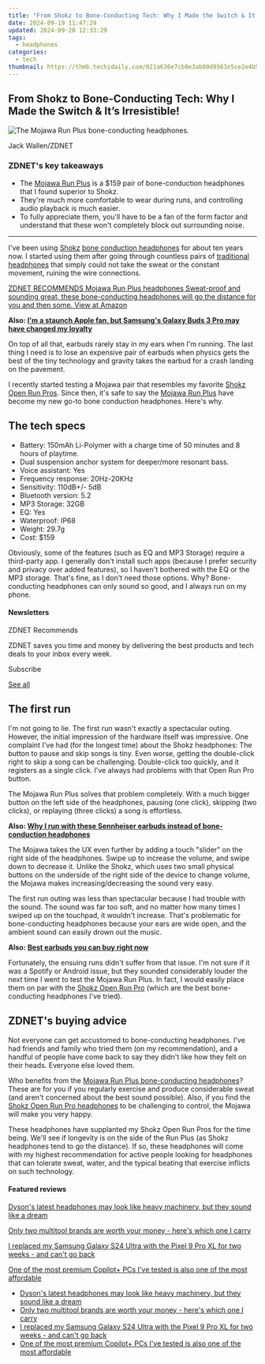 ```yaml
---
title: "From Shokz to Bone-Conducting Tech: Why I Made the Switch & It’s Irresistible!"
date: 2024-09-19 11:47:29
updated: 2024-09-20 12:33:29
tags:
  - headphones
categories:
  - tech
thumbnail: https://thmb.techidaily.com/021a636e7cb8e3ab80d8561e5ce2e4b597fd93ffb1b210b719494f43e8dc1394.jpg
---
```


## From Shokz to Bone-Conducting Tech: Why I Made the Switch & It’s Irresistible!

![The Mojawa Run Plus bone-conducting headphones.](https://www.zdnet.com/a/img/resize/842c1a8136b33bf2d7aa4cfacbf242db971a8622/2023/06/21/3862f643-622d-42fb-9eb3-282a2ad687f8/mojawa1.jpg?auto=webp&width=1280)

Jack Wallen/ZDNET

### ZDNET's key takeaways

* The [Mojawa Run Plus](https://buy.geni.us/Proxy.ashx?TSID=368250&GR%5FURL=https%3A%2F%2Fwww.amazon.com%2Fmojawa-Run-Plus-Conduction-Headphones%2Fdp%2FB0C374SW7J%2F%3Ftag%3Dzd-buy-button-20%26ascsubtag%3D%5F%5FCOM%5FCLICK%5FID%5F%5F%7C6ebe932c-fdc5-4fb5-a96d-f0c0bab617af%7Cdtp&dtb=1) is a $159 pair of bone-conduction headphones that I found superior to Shokz.
* They're much more comfortable to wear during runs, and controlling audio playback is much easier.
* To fully appreciate them, you'll have to be a fan of the form factor and understand that these won't completely block out surrounding noise.

---

I've been using [Shokz](https://affportal.bhphoto.com/dl/redventures/?s=zd-%5F%5FCOM%5FCLICK%5FID%5F%5F-dtp&u=https%3A%2F%2Fwww.bhphotovideo.com%2Fc%2Fproduct%2F1741105-REG%2Fshokz%5Fs811%5Fmn%5Fbk%5Fus%5Fshokz%5Fopenrun%5Fpro%5Fmini%5Fbone.html%2F%3F) [bone conduction headphones](https://www.zdnet.com/article/best-bone-conduction-headphones/) for about ten years now. I started using them after going through countless pairs of [traditional headphones](https://www.zdnet.com/article/best-headphones/) that simply could not take the sweat or the constant movement, ruining the wire connections. 

[ZDNET RECOMMENDS Mojawa Run Plus headphones Sweat-proof and sounding great, these bone-conducting headphones will go the distance for you and then some. View at Amazon](https://buy.geni.us/Proxy.ashx?TSID=368250&GR%5FURL=https%3A%2F%2Fwww.amazon.com%2Fmojawa-Run-Plus-Conduction-Headphones%2Fdp%2FB0C374SW7J%2F%3Ftag%3Dzd-buy-button-20%26ascsubtag%3D%5F%5FCOM%5FCLICK%5FID%5F%5F%7C6ebe932c-fdc5-4fb5-a96d-f0c0bab617af%7Cdtp&dtb=1)

**Also: [I'm a staunch Apple fan, but Samsung's Galaxy Buds 3 Pro may have changed my loyalty](https://www.zdnet.com/article/im-a-staunch-apple-fan-but-samsungs-galaxy-buds-3-pro-may-have-changed-my-loyalty/)**

On top of all that, earbuds rarely stay in my ears when I'm running. The last thing I need is to lose an expensive pair of earbuds when physics gets the best of the tiny technology and gravity takes the earbud for a crash landing on the pavement. 

I recently started testing a Mojawa pair that resembles my favorite [Shokz Open Run Pros](https://www.zdnet.com/article/shokz-openrun-pro-say-goodbye-to-in-ear-buds/). Since then, it's safe to say the [Mojawa Run Plus](https://buy.geni.us/Proxy.ashx?TSID=368250&GR%5FURL=https%3A%2F%2Fwww.amazon.com%2Fmojawa-Run-Plus-Conduction-Headphones%2Fdp%2FB0C374SW7J%2F%3Ftag%3Dzd-buy-button-20%26ascsubtag%3D%5F%5FCOM%5FCLICK%5FID%5F%5F%7C6ebe932c-fdc5-4fb5-a96d-f0c0bab617af%7Cdtp&dtb=1) have become my new go-to bone conduction headphones. Here's why.

## The tech specs

* Battery: 150mAh Li-Polymer with a charge time of 50 minutes and 8 hours of playtime.
* Dual suspension anchor system for deeper/more resonant bass.
* Voice assistant: Yes
* Frequency response: 20Hz-20KHz
* Sensitivity: 110dB+/- 5dB
* Bluetooth version: 5.2
* MP3 Storage: 32GB
* EQ: Yes
* Waterproof: IP68
* Weight: 29.7g
* Cost: $159

Obviously, some of the features (such as EQ and MP3 Storage) require a third-party app. I generally don't install such apps (because I prefer security and privacy over added features), so I haven't bothered with the EQ or the MP3 storage. That's fine, as I don't need those options. Why? Bone-conducting headphones can only sound so good, and I always run on my phone.

#### Newsletters

ZDNET Recommends

ZDNET saves you time and money by delivering the best products and tech deals to your inbox every week.

 Subscribe

[See all](https://www.zdnet.com/newsletters/)

## The first run

I'm not going to lie. The first run wasn't exactly a spectacular outing. However, the initial impression of the hardware itself was impressive. One complaint I've had (for the longest time) about the Shokz headphones: The button to pause and skip songs is tiny. Even worse, getting the double-click right to skip a song can be challenging. Double-click too quickly, and it registers as a single click. I've always had problems with that Open Run Pro button.

The Mojawa Run Plus solves that problem completely. With a much bigger button on the left side of the headphones, pausing (one click), skipping (two clicks), or replaying (three clicks) a song is effortless. 

**Also: [Why I run with these Sennheiser earbuds instead of bone-conduction headphones](https://www.zdnet.com/article/why-i-run-with-these-sennheiser-earbuds-instead-of-bone-conduction-headphones/)**

The Mojawa takes the UX even further by adding a touch "slider" on the right side of the headphones. Swipe up to increase the volume, and swipe down to decrease it. Unlike the Shokz, which uses two small physical buttons on the underside of the right side of the device to change volume, the Mojawa makes increasing/decreasing the sound very easy.

The first run outing was less than spectacular because I had trouble with the sound. The sound was far too soft, and no matter how many times I swiped up on the touchpad, it wouldn't increase. That's problematic for bone-conducting headphones because your ears are wide open, and the ambient sound can easily drown out the music.

**Also:** [**Best earbuds you can buy right now**](https://www.zdnet.com/article/best-earbuds/)

Fortunately, the ensuing runs didn't suffer from that issue. I'm not sure if it was a Spotify or Android issue, but they sounded considerably louder the next time I went to test the Mojawa Run Plus. In fact, I would easily place them on par with the [Shokz Open Run Pro](https://affportal.bhphoto.com/dl/redventures/?s=zd-%5F%5FCOM%5FCLICK%5FID%5F%5F-dtp&u=https%3A%2F%2Fwww.bhphotovideo.com%2Fc%2Fproduct%2F1741105-REG%2Fshokz%5Fs811%5Fmn%5Fbk%5Fus%5Fshokz%5Fopenrun%5Fpro%5Fmini%5Fbone.html%2F%3F) (which are the best bone-conducting headphones I've tried).

## ZDNET's buying advice

Not everyone can get accustomed to bone-conducting headphones. I've had friends and family who tried them (on my recommendation), and a handful of people have come back to say they didn't like how they felt on their heads. Everyone else loved them.

Who benefits from the [Mojawa Run Plus bone-conducting headphones](https://buy.geni.us/Proxy.ashx?TSID=368250&GR%5FURL=https%3A%2F%2Fwww.amazon.com%2Fmojawa-Run-Plus-Conduction-Headphones%2Fdp%2FB0C374SW7J%2F%3Ftag%3Dzd-buy-button-20%26ascsubtag%3D%5F%5FCOM%5FCLICK%5FID%5F%5F%7C6ebe932c-fdc5-4fb5-a96d-f0c0bab617af%7Cdtp&dtb=1)? These are for you if you regularly exercise and produce considerable sweat (and aren't concerned about the best sound possible). Also, if you find the [Shokz Open Run Pro headphones](https://buy.geni.us/Proxy.ashx?TSID=368250&GR%5FURL=https%3A%2F%2Fwww.amazon.com%2FShokz-OpenRun-Pro-Conduction-Built%2Fdp%2FB09BVXT8TJ%3Ftag%3Dzd-buy-button-20%26ascsubtag%3D%5F%5FCOM%5FCLICK%5FID%5F%5F%7C6ebe932c-fdc5-4fb5-a96d-f0c0bab617af%7Cdtp&dtb=1) to be challenging to control, the Mojawa will make you very happy.

These headphones have supplanted my Shokz Open Run Pros for the time being. We'll see if longevity is on the side of the Run Plus (as Shokz headphones tend to go the distance). If so, these headphones will come with my highest recommendation for active people looking for headphones that can tolerate sweat, water, and the typical beating that exercise inflicts on such technology.

#### Featured reviews

[Dyson's latest headphones may look like heavy machinery, but they sound like a dream](https://www.zdnet.com/article/i-tested-dysons-500-flagship-headphones-and-theyre-more-competitive-than-expected/ "Dyson's latest headphones may look like heavy machinery, but they sound like a dream")

[Only two multitool brands are worth your money - here's which one I carry](https://www.zdnet.com/article/only-two-multitool-brands-are-worth-your-money-heres-which-one-i-carry/ "Only two multitool brands are worth your money - here's which one I carry")

[I replaced my Samsung Galaxy S24 Ultra with the Pixel 9 Pro XL for two weeks - and can't go back](https://www.zdnet.com/article/i-replaced-my-samsung-galaxy-s24-ultra-with-the-pixel-9-pro-xl-for-two-weeks-and-cant-go-back/ "I replaced my Samsung Galaxy S24 Ultra with the Pixel 9 Pro XL for two weeks - and can't go back")

[One of the most premium Copilot+ PCs I've tested is also one of the most affordable](https://www.zdnet.com/article/one-of-the-most-premium-copilot-pcs-ive-tested-is-also-one-of-the-most-affordable/ "One of the most premium Copilot+ PCs I've tested is also one of the most affordable")

* [Dyson's latest headphones may look like heavy machinery, but they sound like a dream](https://www.zdnet.com/article/i-tested-dysons-500-flagship-headphones-and-theyre-more-competitive-than-expected/ "Dyson's latest headphones may look like heavy machinery, but they sound like a dream")
* [Only two multitool brands are worth your money - here's which one I carry](https://www.zdnet.com/article/only-two-multitool-brands-are-worth-your-money-heres-which-one-i-carry/ "Only two multitool brands are worth your money - here's which one I carry")
* [I replaced my Samsung Galaxy S24 Ultra with the Pixel 9 Pro XL for two weeks - and can't go back](https://www.zdnet.com/article/i-replaced-my-samsung-galaxy-s24-ultra-with-the-pixel-9-pro-xl-for-two-weeks-and-cant-go-back/ "I replaced my Samsung Galaxy S24 Ultra with the Pixel 9 Pro XL for two weeks - and can't go back")
* [One of the most premium Copilot+ PCs I've tested is also one of the most affordable](https://www.zdnet.com/article/one-of-the-most-premium-copilot-pcs-ive-tested-is-also-one-of-the-most-affordable/ "One of the most premium Copilot+ PCs I've tested is also one of the most affordable")

<ins class="adsbygoogle"
     style="display:block"
     data-ad-format="autorelaxed"
     data-ad-client="ca-pub-7571918770474297"
     data-ad-slot="1223367746"></ins>



<ins class="adsbygoogle"
     style="display:block"
     data-ad-client="ca-pub-7571918770474297"
     data-ad-slot="8358498916"
     data-ad-format="auto"
     data-full-width-responsive="true"></ins>

